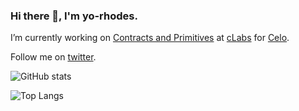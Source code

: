 ### Hi there 👋, I'm yo-rhodes. 

I’m currently working on [Contracts and Primitives](https://github.com/orgs/celo-org/teams/cap) at [cLabs](clabs.medium.com) for [Celo](celo.org).

Follow me on [twitter](https://twitter.com/yorhodes4).

![GitHub stats](https://github-readme-stats.vercel.app/api?username=yorhodes&show_icons=true&theme=dark&count_private=true)

![Top Langs](https://github-readme-stats.vercel.app/api/top-langs/?username=yorhodes&theme=dark&hide=css)
